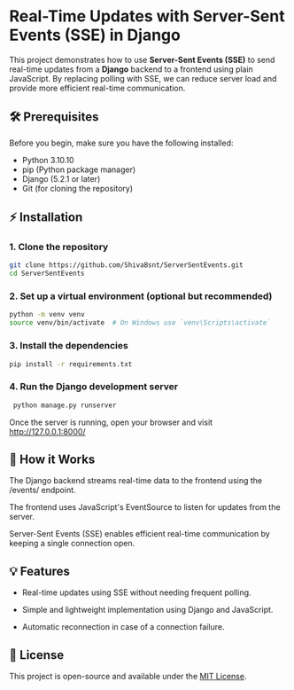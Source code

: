 # Real-Time Updates with Server-Sent Events (SSE) in Django

This project demonstrates how to use **Server-Sent Events (SSE)** to send real-time updates from a **Django** backend to a frontend using plain JavaScript. By replacing polling with SSE, we can reduce server load and provide more efficient real-time communication.

## 🛠️ Prerequisites

Before you begin, make sure you have the following installed:

- Python 3.10.10
- pip (Python package manager)
- Django (5.2.1 or later)
- Git (for cloning the repository)

## ⚡ Installation

### 1. Clone the repository

```bash
git clone https://github.com/ShivaBsnt/ServerSentEvents.git
cd ServerSentEvents
```

### 2. Set up a virtual environment (optional but recommended)
```bash
python -m venv venv
source venv/bin/activate  # On Windows use `venv\Scripts\activate`
```
### 3. Install the dependencies
```bash
pip install -r requirements.txt
```
### 4. Run the Django development server
```bash
 python manage.py runserver 
 ```
Once the server is running, open your browser and visit http://127.0.0.1:8000/

## 🚀 How it Works
The Django backend streams real-time data to the frontend using the /events/ endpoint.

The frontend uses JavaScript's EventSource to listen for updates from the server.

Server-Sent Events (SSE) enables efficient real-time communication by keeping a single connection open.

## 💡 Features
- Real-time updates using SSE without needing frequent polling.

- Simple and lightweight implementation using Django and JavaScript.

- Automatic reconnection in case of a connection failure.

## 📄 License
This project is open-source and available under the [MIT License](https://github.com/ShivaBsnt/ServerSentEvents/blob/main/LICENSE).